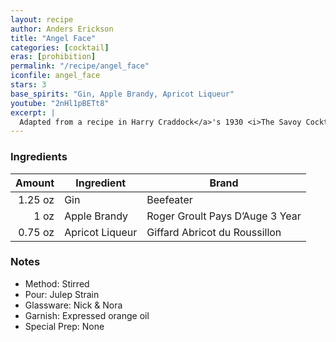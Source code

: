 ```yaml
---
layout: recipe
author: Anders Erickson
title: "Angel Face"
categories: [cocktail]
eras: [prohibition]
permalink: "/recipe/angel_face"
iconfile: angel_face
stars: 3
base_spirits: "Gin, Apple Brandy, Apricot Liqueur"
youtube: "2nHl1pBETt8"
excerpt: |
  Adapted from a recipe in Harry Craddock</a>'s 1930 <i>The Savoy Cocktail Book</i> which stipulates "Shake well and strain into cocktail glass," rather than to stir as modern convention dictates.
---
```


### Ingredients

|  Amount | Ingredient      | Brand                           |
| ------: | --------------- | ------------------------------- |
| 1.25 oz | Gin             | Beefeater                       |
|    1 oz | Apple Brandy    | Roger Groult Pays D’Auge 3 Year |
| 0.75 oz | Apricot Liqueur | Giffard Abricot du Roussillon   |

### Notes

- Method: Stirred
- Pour: Julep Strain
- Glassware: Nick & Nora
- Garnish: Expressed orange oil
- Special Prep: None
